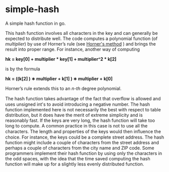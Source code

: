 # simple-hash
A simple hash function in go.

This hash function involves all characters in the key and can generally be expected to
distribute well.
The code computes a polynomial function (of *multiplier*) by use of Horner’s rule
(see [Horner's method](https://en.wikipedia.org/wiki/Horner%27s_method) ) and brings the result into proper range.
For instance, another way of computing

**hk = key[0] + multiplier * key[1] + multiplier^2 * k[2]**

is by the formula

**hk = ((k[2] ) ∗ multiplier + k[1] ) ∗ multiplier + k[0]**

Horner’s rule extends this to an *n-th* degree polynomial.

The hash function takes advantage of the fact that overﬂow is allowed and
uses unsigned int's to avoid introducing a negative number.
The hash function implemented here is not necessarily the best with respect
to table distribution, but it does have the merit of extreme simplicity and
is reasonably fast.
If the keys are very long, the hash function will take too long to compute.
A common practice in this case is not to use all the characters. The length
and properties of the keys would then inﬂuence the choice.
For instance, the keys could be a complete street address. The hash function
might include a couple of characters from the street address and perhaps a
couple of characters from the city name and ZIP code.
Some programmers implement their hash function by using only the characters
in the odd spaces, with the idea that the time saved computing the hash
function will make up for a slightly less evenly distributed function.
